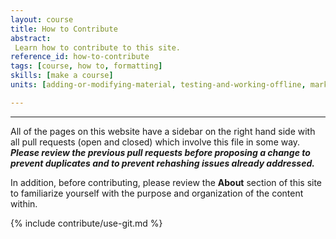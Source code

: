 ```yaml
---
layout: course
title: How to Contribute
abstract:
 Learn how to contribute to this site.
reference_id: how-to-contribute
tags: [course, how to, formatting]
skills: [make a course]
units: [adding-or-modifying-material, testing-and-working-offline, markdown-syntax]

---
```


----

All of the pages on this website have a sidebar on the right hand side with all pull requests (open and closed) which involve this file in some way. **_Please review the previous pull requests before proposing a change to prevent duplicates and to prevent rehashing issues already addressed._**

In addition, before contributing, please review the **About** section of this site to familiarize yourself with the purpose and organization of the content within.

{% include contribute/use-git.md %}
